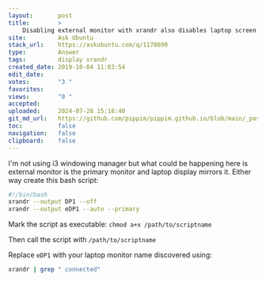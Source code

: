 ```yaml
---
layout:       post
title:        >
    Disabling external monitor with xrandr also disables laptop screen
site:         Ask Ubuntu
stack_url:    https://askubuntu.com/q/1178690
type:         Answer
tags:         display xrandr
created_date: 2019-10-04 11:03:54
edit_date:    
votes:        "3 "
favorites:    
views:        "0 "
accepted:     
uploaded:     2024-07-28 15:18:40
git_md_url:   https://github.com/pippim/pippim.github.io/blob/main/_posts/2019/2019-10-04-Disabling-external-monitor-with-xrandr-also-disables-laptop-screen.md
toc:          false
navigation:   false
clipboard:    false
---
```


I'm not using i3 windowing manager but what could be happening here is external monitor is the primary monitor and laptop display mirrors it. Either way create this bash script:



``` bash
#!/bin/bash
xrandr --output DP1 --off
xrandr --output eDP1 --auto --primary
```

Mark the script as executable: `chmod a+x /path/to/scriptname`

Then call the script with `/path/to/scriptname`

Replace `eDP1` with your laptop monitor name discovered using:

``` bash
xrandr | grep " connected"
```
